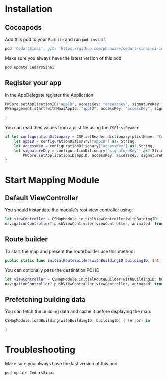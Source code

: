# Installation

## Cocoapods

Add this pod to your `Podfile` and run `pod install`

```ruby
pod 'CedarsSinai', git: 'https://github.com/phunware/cedars-sinai-ui-ios', tag: '0.0.37'
```

Make sure you always have the latest version of this pod

```sh
pod update CedarsSinai
```

## Register your app

In the AppDelegate register the Application

```swift
PWCore.setApplicationID("appID", accessKey: "accessKey", signatureKey: "signatureKey")
PWEngagement.start(withMaasAppId: "appID", accessKey: "accessKey", signatureKey: "signatureKey") { (Error?) in
    
}
```

You can read thes values from a plist file using  the `CSPlistReader`

```swift
if let configurationDitionary = CSPlistReader.dictionary(plistName: "Config", inBundle: Bundle.main),
    let appID = configurationDitionary["appID"] as? String,
    let accessKey = configurationDitionary["accessKey"] as? String,
    let signatureKey = configurationDitionary["signatureKey"] as? String {
        PWCore.setApplicationID(appID, accessKey: accessKey, signatureKey: signatureKey)
}
```

# Start Mapping Module

## Default ViewController

You should instantiate the module's root view controller using:

```swift
let viewController = CSMapModule.initialViewController(withBuidingID: 12)
navigationController?.pushViewController(viewController, animated: true)
```

## Route builder

To start the map and present the route builder use this method:
```swift
public static func initialRouteBuilder(withBuildingID buildingID: Int, poiID: Int? = nil) -> CSMapModuleViewController
```

You can optionally pass the destination POI ID

```swift
let viewController = CSMapModule.initialRouteBuilder(withBuildingID: buildingID, poiID: poiID)
navigationController?.pushViewController(viewController, animated: true)
```

## Prefetching building data

You can fetch the building data and cache it before displaying the map:

```swift
CSMapModule.loadBuilding(withBuildingID: buildingID) { (error) in

}
```

# Troubleshooting

Make sure you always have the last version of this pod

```sh
pod update CedarsSinai
```
